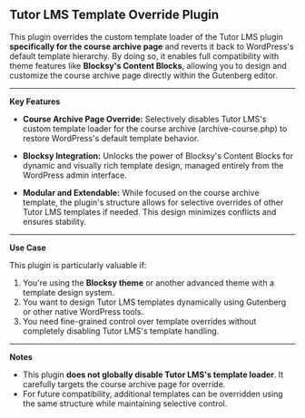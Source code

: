 ## Tutor LMS Template Override Plugin
This plugin overrides the custom template loader of the Tutor LMS plugin **specifically for the course archive page** and reverts it back to WordPress's default template hierarchy. By doing so, it enables full compatibility with theme features like **Blocksy's Content Blocks**, allowing you to design and customize the course archive page directly within the Gutenberg editor.
___

**Key Features**

+ **Course Archive Page Override:** Selectively disables Tutor LMS's custom template loader for the course archive (archive-course.php) to restore WordPress's default template behavior.

+ **Blocksy Integration:** Unlocks the power of Blocksy's Content Blocks for dynamic and visually rich template design, managed entirely from the WordPress admin interface.

+ **Modular and Extendable:** While focused on the course archive template, the plugin's structure allows for selective overrides of other Tutor LMS templates if needed. This design minimizes conflicts and ensures stability.

___

**Use Case**

This plugin is particularly valuable if:

1. You're using the **Blocksy theme** or another advanced theme with a template design system.
2. You want to design Tutor LMS templates dynamically using Gutenberg or other native WordPress tools.
3. You need fine-grained control over template overrides without completely disabling Tutor LMS's template handling.

___

**Notes**

+ This plugin **does not globally disable Tutor LMS's template loader**. It carefully targets the course archive page for override.
+ For future compatibility, additional templates can be overridden using the same structure while maintaining selective control.
